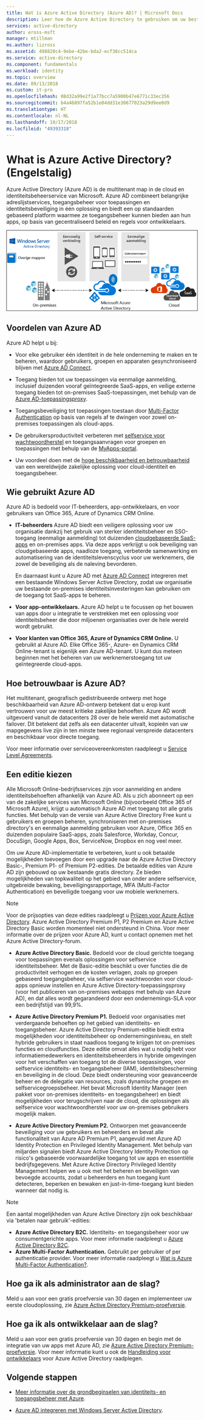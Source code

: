 ```yaml
---
title: Wat is Azure Active Directory (Azure AD)? | Microsoft Docs
description: Leer hoe de Azure Active Directory te gebruiken om uw bestaande on-premises identiteiten uit te breiden in de cloud of om geïntegreerde Azure AD-toepassingen te ontwikkelen.
services: active-directory
author: eross-msft
manager: mtillman
ms.author: lizross
ms.assetid: 498820c4-9ebe-42be-bda2-ecf38cc514ca
ms.service: active-directory
ms.component: fundamentals
ms.workload: identity
ms.topic: overview
ms.date: 09/13/2018
ms.custom: it-pro
ms.openlocfilehash: 08d32a99e2f1a77bcc7a5900b47e6771c33ec356
ms.sourcegitcommit: b4a46897fa52b1e04dd31e30677023a29d9ee0d9
ms.translationtype: HT
ms.contentlocale: nl-NL
ms.lasthandoff: 10/17/2018
ms.locfileid: "49393318"
---
```

# <a name="what-is-azure-active-directory"></a>What is Azure Active Directory? (Engelstalig)
Azure Active Directory (Azure AD) is de multitenant map in de cloud en identiteitsbeheerservice van Microsoft. Azure AD combineert belangrijke adreslijstservices, toegangsbeheer voor toepassingen en identiteitsbeveiliging in één oplossing en biedt een op standaarden gebaseerd platform waarmee ze toegangsbeheer kunnen bieden aan hun apps, op basis van gecentraliseerd beleid en regels voor ontwikkelaars.

![Azure AD Connect Stack](./media/active-directory-whatis/Azure_Active_Directory.png)

## <a name="benefits-of-azure-ad"></a>Voordelen van Azure AD
Azure AD helpt u bij:

-   Voor elke gebruiker één identiteit in de hele onderneming te maken en te beheren, waardoor gebruikers, groepen en apparaten gesynchroniseerd blijven met [Azure AD Connect](../connect/active-directory-aadconnect.md).

-   Toegang bieden tot uw toepassingen via eenmalige aanmelding, inclusief duizenden vooraf geïntegreerde SaaS-apps, en veilige externe toegang bieden tot on-premises SaaS-toepassingen, met behulp van de [Azure AD-toepassingsproxy](../manage-apps/application-proxy.md).

-   Toegangsbeveiliging tot toepassingen toestaan door [Multi-Factor Authentication](../authentication/concept-mfa-howitworks.md) op basis van regels af te dwingen voor zowel on-premises toepassingen als cloud-apps.

-   De gebruikersproductiviteit verbeteren met [selfservice voor wachtwoordherstel](../user-help/user-help-reset-password.md) en toegangsaanvragen voor groepen en toepassingen met behulp van de [MyApps-portal](../user-help/active-directory-saas-access-panel-introduction.md).

-   Uw voordeel doen met de [hoge beschikbaarheid en betrouwbaarheid](https://docs.microsoft.com/azure/architecture/checklist/availability) van een wereldwijde zakelijke oplossing voor cloud-identiteit en toegangsbeheer.

## <a name="who-uses-azure-ad"></a>Wie gebruikt Azure AD
Azure AD is bedoeld voor IT-beheerders, app-ontwikkelaars, en voor gebruikers van Office 365, Azure of Dynamics CRM Online.

- **IT-beheerders** Azure AD biedt een veiligere oplossing voor uw organisatie dankzij het gebruik van sterker identiteitsbeheer en SSO-toegang (eenmalige aanmelding) tot duizenden [cloudgebaseerde SaaS-apps](../saas-apps/tutorial-list.md) en on-premises apps. Via deze apps verkrijgt u ook beveiliging van cloudgebaseerde apps, naadloze toegang, verbeterde samenwerking en automatisering van de identiteitslevenscyclus voor uw werknemers, die zowel de beveiliging als de naleving bevorderen.

    En daarnaast kunt u Azure AD met [Azure AD Connect](../connect/active-directory-aadconnect-get-started-express.md) integreren met een bestaande Windows Server Active Directory, zodat uw organisatie uw bestaande on-premises identiteitsinvesteringen kan gebruiken om de toegang tot SaaS-apps te beheren.

- **Voor app-ontwikkelaars.** Azure AD helpt u te focussen op het bouwen van apps door u integratie te verstrekken met een oplossing voor identiteitsbeheer die door miljoenen organisaties over de hele wereld wordt gebruikt.

- **Voor klanten van Office 365, Azure of Dynamics CRM Online.** U gebruikt al Azure AD. Elke Office 365-, Azure- en Dynamics CRM Online-tenant is eigenlijk een Azure AD-tenant. U kunt dus meteen beginnen met het beheren van uw werknemerstoegang tot uw geïntegreerde cloud-apps.

## <a name="how-reliable-is-azure-ad"></a>Hoe betrouwbaar is Azure AD?
Het multitenant, geografisch gedistribueerde ontwerp met hoge beschikbaarheid van Azure AD-ontwerp betekent dat u erop kunt vertrouwen voor uw meest kritieke zakelijke behoeften. Azure AD wordt uitgevoerd vanuit de datacenters 28 over de hele wereld met automatische failover. Dit betekent dat zelfs als een datacenter uitvalt, kopieën van uw mapgegevens live zijn in ten minste twee regionaal verspreide datacenters en beschikbaar voor directe toegang.

Voor meer informatie over serviceovereenkomsten raadpleegt u [Service Level Agreements](https://azure.microsoft.com/support/legal/sla/).

## <a name="choose-an-edition"></a>Een editie kiezen
Alle Microsoft Online-bedrijfsservices zijn voor aanmelding en andere identiteitsbehoeften afhankelijk van Azure AD. Als u zich abonneert op een van de zakelijke services van Microsoft Online (bijvoorbeeld Office 365 of Microsoft Azure), krijgt u automatisch Azure AD met toegang tot alle gratis functies. Met behulp van de versie van Azure Active Directory Free kunt u gebruikers en groepen beheren, synchroniseren met on-premises directory's en eenmalige aanmelding gebruiken voor Azure, Office 365 en duizenden populaire SaaS-apps, zoals Salesforce, Workday, Concur, DocuSign, Google Apps, Box, ServiceNow, Dropbox en nog veel meer. 

Om uw Azure AD-implementatie te verbeteren, kunt u ook betaalde mogelijkheden toevoegen door een upgrade naar de Azure Active Directory Basic-, Premium P1- of Premium P2-edities. De betaalde edities van Azure AD zijn gebouwd op uw bestaande gratis directory. Ze bieden mogelijkheden van topkwaliteit op het gebied van onder andere selfservice, uitgebreide bewaking, beveiligingsrapportage, MFA (Multi-Factor Authentication) en beveiligde toegang voor uw mobiele werknemers.

> [!NOTE]
> Voor de prijsopties van deze edities raadpleegt u [Prijzen voor Azure Active Directory](https://azure.microsoft.com/pricing/details/active-directory/). Azure Active Directory Premium P1, P2 Premium en Azure Active Directory Basic worden momenteel niet ondersteund in China. Voor meer informatie over de prijzen voor Azure AD, kunt u contact opnemen met het Azure Active Directory-forum.

- **Azure Active Directory Basic.** Bedoeld voor de cloud gerichte toegang voor toepassingen evenals oplossingen voor selfservice identiteitsbeheer. Met de Basic-editie beschikt u over functies die de productiviteit verhogen en de kosten verlagen, zoals op groepen gebaseerd toegangsbeheer, via selfservice wachtwoorden voor cloud-apps opnieuw instellen en Azure Active Directory-toepassingsproxy (voor het publiceren van on-premises webapps met behulp van Azure AD), en dat alles wordt gegarandeerd door een ondernemings-SLA voor een bedrijfstijd van 99,9%.

- **Azure Active Directory Premium P1.** Bedoeld voor organisaties met verdergaande behoeften op het gebied van identiteits- en toegangsbeheer. Azure Active Directory Premium-editie biedt extra mogelijkheden voor identiteitsbeheer op ondernemingsniveau, en stelt hybride gebruikers in staat naadloos toegang te krijgen tot on-premises functies en cloudfuncties. Deze editie omvat alles wat u nodig hebt voor informatiemedewerkers en identiteitsbeheerders in hybride omgevingen voor het verschaffen van toegang tot de diverse toepassingen, voor selfservice identiteits- en toegangsbeheer (IAM), identiteitsbescherming en beveiliging in de cloud. Deze biedt ondersteuning voor geavanceerde beheer en de delegatie van resources, zoals dynamische groepen en selfservicegroepsbeheer. Het bevat Microsoft Identity Manager (een pakket voor on-premises identiteits- en toegangsbeheer) en biedt mogelijkheden voor terugschrijven naar de cloud, die oplossingen als selfservice voor wachtwoordherstel voor uw on-premises gebruikers mogelijk maken.

- **Azure Active Directory Premium P2.** Ontworpen met geavanceerde beveiliging voor uw gebruikers en beheerders en bevat alle functionaliteit van Azure AD Premium P1, aangevuld met Azure AD Identity Protection en Privileged Identity Management. Met behulp van miljarden signalen biedt Azure Active Directory Identity Protection op risico's gebaseerde voorwaardelijke toegang tot uw apps en essentiële bedrijfsgegevens. Met Azure Active Directory Privileged Identity Management helpen we u ook met het beheren en beveiligen van bevoegde accounts, zodat u beheerders en hun toegang kunt detecteren, beperken en bewaken en just-in-time-toegang kunt bieden wanneer dat nodig is.  

> [!NOTE]
> Een aantal mogelijkheden van Azure Active Directory zijn ook beschikbaar via 'betalen naar gebruik'-edities:<ul><li>**Azure Active Directory B2C.** Identiteits- en toegangsbeheer voor uw consumentgerichte apps. Voor meer informatie raadpleegt u [Azure Active Directory B2C](https://azure.microsoft.com/documentation/services/active-directory-b2c/).</li><li>**Azure Multi-Factor Authentication.** Gebruikt per gebruiker of per authenticatie provider. Voor meer informatie raadpleegt u [Wat is Azure Multi-Factor Authentication?](../authentication/multi-factor-authentication.md).

## <a name="as-an-admin-how-do-i-get-started"></a>Hoe ga ik als administrator aan de slag?
Meld u aan voor een gratis proefversie van 30 dagen en implementeer uw eerste cloudoplossing, zie [Azure Active Directory Premium-proefversie](https://azure.microsoft.com/trial/get-started-active-directory/).

## <a name="as-a-developer-how-do-i-get-started"></a>Hoe ga ik als ontwikkelaar aan de slag?
Meld u aan voor een gratis proefversie van 30 dagen en begin met de integratie van uw apps met Azure AD, zie [Azure Active Directory Premium-proefversie](https://azure.microsoft.com/trial/get-started-active-directory/). Voor meer informatie kunt u ook de [Handleiding voor ontwikkelaars](../develop/azure-ad-developers-guide.md) voor Azure Active Directory raadplegen.

## <a name="next-steps"></a>Volgende stappen
- [Meer informatie over de grondbeginselen van identiteits- en toegangsbeheer met Azure](identity-fundamentals.md).

- [Azure AD integreren met Windows Server Active Directory](../hybrid/how-to-connect-install-express.md).
